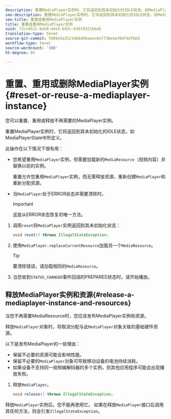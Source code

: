 ```yaml
---
description: 重置MediaPlayer实例时，它将返回到其未初始化的IDLE状态，如MediaPlayerState中所定义。
seo-description: 重置MediaPlayer实例时，它将返回到其未初始化的IDLE状态，如MediaPlayerState中所定义。
seo-title: 重置或重用MediaPlayer实例
title: 重置或重用MediaPlayer实例
uuid: 72cc4511-8ab0-44e5-b93c-b36f0321bba8
translation-type: tm+mt
source-git-commit: 5908e5a3521966496aeec0ef730e4a704fddfb68
workflow-type: tm+mt
source-wordcount: '300'
ht-degree: 0%

---
```



# 重置、重用或删除MediaPlayer实例{#reset-or-reuse-a-mediaplayer-instance}

您可以重置、重用或释放不再需要的MediaPlayer实例。

重置MediaPlayer实例时，它将返回到其未初始化的IDLE状态，如MediaPlayerState中所定义。

此操作在以下情况下很有用：

* 您希望重用`MediaPlayer`实例，但需要加载新的`MediaResource`（视频内容）并替换以前的实例。

   重置允许您重用`MediaPlayer`实例，而无需释放资源、重新创建`MediaPlayer`和重新分配资源。

* 当`MediaPlayer`处于ERROR状态并需要清除时。

   >[!IMPORTANT]
   >
   >这是从ERROR状态恢复的唯一方法。

1. 调用`reset`将`MediaPlayer`实例返回到其未初始化状态：

   ```java
   void reset() throws IllegalStateException; 
   ```

1. 使用`MediaPlayer.replaceCurrentResource`加载另一个`MediaResource`。

   >[!TIP]
   >
   >要清除错误，请加载相同的`MediaResource`。

1. 当您收到`STATUS_CHANGED`事件回调的PREPARED状态时，请开始播放。

## 释放MediaPlayer实例和资源{#release-a-mediaplayer-instance-and-resources}

当您不再需要MediaResource时，您应该发布MediaPlayer实例和资源。

释放`MediaPlayer`对象时，将取消分配与此`MediaPlayer`对象关联的基础硬件资源。

以下是发布MediaPlayer的一些理由：

* 保留不必要的资源可能会影响性能。
* 保留不必要的`MediaPlayer`对象可导致移动设备的电池持续消耗。
* 如果设备不支持同一视频编解码器的多个实例，则其他应用程序可能会出现播放失败。

1. 释放`MediaPlayer`。

   ```java
   void release() throws IllegalStateException;
   ```

释放`MediaPlayer`实例后，您不能再使用它。 如果在释放`MediaPlayer`接口后调用其任何方法，则会引发`IllegalStateException`。